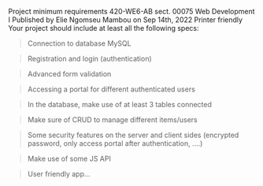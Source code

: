 Project minimum requirements
420-WE6-AB sect. 00075
Web Development I
Published by Elie Ngomseu Mambou on Sep 14th, 2022	Printer friendly
Your project should include at least all the following specs:

> Connection to database MySQL

> Registration and login (authentication)

> Advanced form validation

> Accessing a portal for different authenticated users

> In the database, make use of at least 3 tables connected

> Make sure of CRUD to manage different items/users

> Some security features on the server and client sides (encrypted password, only access portal after authentication, ….)

> Make use of some JS API

> User friendly app...
